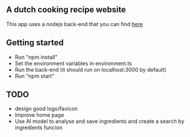 ## A dutch cooking recipe website

This app uses a nodejs back-end that you can find [here](https://github.com/MennoGuldemond/cookboek-api)

## Getting started

- Run "npm install"
- Set the environment variables in environment.ts
- Run the back-end (it should run on localhost:3000 by default)
- Run "npm start"

## TODO

- design good logo/favicon
- Improve home page
- Use AI model to analyse and save ingredients and create a search by ingredients funcion

